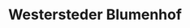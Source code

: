 ---
title: "Westersteder Blumenhof"
url: /westerstede/westersteder-blumenhof/
shop: Garten-Center
---